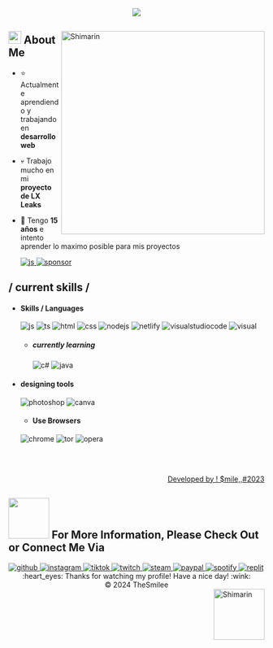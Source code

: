 <p align = center ><img src="https://cdn.discordapp.com/attachments/1156355718992101388/1254040378135416866/1718654348929aa.png?ex=66780b9d&is=6676ba1d&hm=cb458a0ff9d9a1cdc1feeb5ccfdf1ff8c50bb7c6ba75e214c628ef2c309aa743&"> </p>

<div>

<img align="right" width="400" alt="Shimarin" src="https://cdn.discordapp.com/attachments/1156355718992101388/1253879070115106887/LXXXX.png?ex=66777562&is=667623e2&hm=3779dcbc7a2900ef036743aab7e470cdbd3f8eb0d8fbecbeac012f280c566647&"/>

## <img src="https://raw.githubusercontent.com/nixin72/nixin72/master/wave.gif" width="25px"></img> About Me
  
- ⭐ Actualmente aprendiendo y trabajando en **desarrollo web**
- 💀 Trabajo mucho en mi **proyecto de LX Leaks**
- 👾 Tengo **15 años** e intento aprender lo maximo posible para mis proyectos

  <a href="https://discord.gg/lxleaks">
  <img src = "https://img.shields.io/badge/Discord-7289DA?style=for-the-badge&logo=discord&logoColor=white" alt = "js" />
  </a>
    <a href="https://lxshopofficial.netlify.app/">
  <img src = "https://img.shields.io/badge/sponsor-30363D?style=for-the-badge&logo=GitHub-Sponsors&logoColor=#white" alt = "sponsor" />
  </a>
<h2> / current skills / </h2>

  
- <h4> Skills / Languages </h4>
  <img src = "https://img.shields.io/badge/JavaScript-323330?style=for-the-badge&logo=javascript&logoColor=F7DF1E" alt = "js" />
  <img src = "https://img.shields.io/badge/TypeScript-007ACC?style=for-the-badge&logo=typescript&logoColor=white" alt = "ts" />
  <img src = "https://img.shields.io/badge/HTML5-E34F26?style=for-the-badge&logo=html5&logoColor=white" alt = "html" />
  <img src = "https://img.shields.io/badge/CSS3-1572B6?style=for-the-badge&logo=css3&logoColor=white" alt = "css" />
    <img src = "https://img.shields.io/badge/Node.js-43853D?style=for-the-badge&logo=node.js&logoColor=white" alt = "nodejs" />
      <img src = "https://img.shields.io/badge/Netlify-00C7B7?style=for-the-badge&logo=netlify&logoColor=white" alt = "netlify" />
   <img src = "https://img.shields.io/badge/Visual_Studio_Code-0078D4?style=for-the-badge&logo=visual%20studio%20code&logoColor=white" alt = "visualstudiocode" />   
    <img src = "https://img.shields.io/badge/Visual_Studio-5C2D91?style=for-the-badge&logo=visual%20studio&logoColor=white" alt = "visual" />
  
  - <h5> currently learning </h5>
    <img src = "https://img.shields.io/badge/c%23-%23239120.svg?style=for-the-badge&logo=c-sharp&logoColor=white" alt = "c#" />
    <img src = "https://img.shields.io/badge/java-%23ED8B00.svg?style=for-the-badge&logo=java&logoColor=white" alt = "java" />
  
- <h4> designing tools </h4>
  <img src = "https://aleen42.github.io/badges/src/photoshop.svg" alt = "photoshop"/>
    <img src = "https://img.shields.io/badge/Canva-%2300C4CC.svg?&style=for-the-badge&logo=Canva&logoColor=white" alt = "canva"/>

    - <h4> Use Browsers </h4>
  <img src = "https://img.shields.io/badge/Google_chrome-4285F4?style=for-the-badge&logo=Google-chrome&logoColor=white" alt = "chrome"/>
    <img src = "https://img.shields.io/badge/Tor_Browser-7D4698?style=for-the-badge&logo=Tor-Browser&logoColor=white" alt = "tor"/>
    <img src = "https://img.shields.io/badge/Opera-FF1B2D?style=for-the-badge&logo=Opera&logoColor=white" alt = "opera"/>
  
  </br></br>
  
<div align="right">
<a href="https://thesmilee.netlify.app/">Developed by ! $mile,,#2023</a>
  </div>
  </div>

## <img src='https://raw.githubusercontent.com/ShahriarShafin/ShahriarShafin/main/Assets/handshake.gif' width="80px"> For More Information, Please Check Out or Connect Me Via

  <a href="https://github.com/TheSmilee">
  <img src = "https://img.shields.io/badge/GitHub-100000?style=for-the-badge&logo=github&logoColor=white" alt = "github" />
  </a>
    <a href="https://www.instagram.com/maariooch.08/">
  <img src = "https://img.shields.io/badge/Instagram-E4405F?style=for-the-badge&logo=instagram&logoColor=white" alt = "instagram" />
  </a>
    <a href="https://www.tiktok.com/@maariiooch.08">
  <img src = "https://img.shields.io/badge/TikTok-000000?style=for-the-badge&logo=tiktok&logoColor=white" alt = "tiktok" />
  </a>
    <a href="https://www.twitch.tv/thesmilee_23">
  <img src = "https://img.shields.io/badge/Twitch-9146FF?style=for-the-badge&logo=twitch&logoColor=white" alt = "twitch" />
  </a>
      <a href="https://steamcommunity.com/id/elfuckingsmile/">
  <img src = "https://img.shields.io/badge/Steam-000000?style=for-the-badge&logo=steam&logoColor=white" alt = "steam" />
  </a>
      <a href="https://paypal.me/smilegenesis">
  <img src = "https://img.shields.io/badge/PayPal-00457C?style=for-the-badge&logo=paypal&logoColor=white" alt = "paypal" />
  </a>
      <a href="https://open.spotify.com/user/1l4lsdt73obtor7p47f22axq8">
  <img src = "https://img.shields.io/badge/Spotify-1ED760?&style=for-the-badge&logo=spotify&logoColor=white" alt = "spotify" />
  </a>
    <a href="https://replit.com/@marioprox08">
  <img src = "https://img.shields.io/badge/replit-667881?style=for-the-badge&logo=replit&logoColor=white" alt = "replit" />
  </a>

<div align="center">
  :heart_eyes: Thanks for watching my profile! Have a nice day! :wink: <br/>
  &copy; 2024 TheSmilee
</div>

<img align="right" width="100" alt="Shimarin" src="https://cdn.discordapp.com/attachments/1156355718992101388/1254041937300688998/image5345345-removebg-preview.png?ex=66780d10&is=6676bb90&hm=785ec03091edc1cc185e78b95f9958ecea09da13c8789cca24c0559a8306a438&"/>
